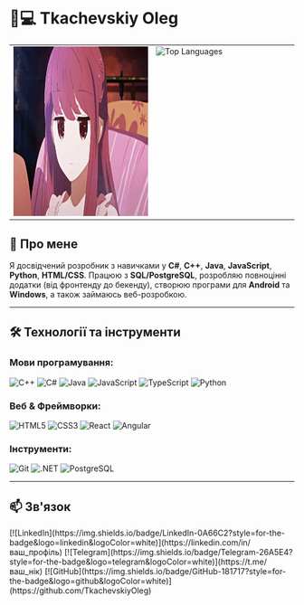 # 👨💻 Tkachevskiy Oleg

<table>
  <tr>
    <td width="50%" valign="top">
      <img src="https://github.com/TkachevskiyOleg/tkachevskiyoleg/blob/main/assets/2e1a15ac96cbe043468c4bfad79de5b4.gif" width="100%" height="300px" alt="Coding GIF" />
    </td>
    <td width="50%" valign="top">
      <img 
        src="https://github-readme-stats.vercel.app/api/top-langs/?username=TkachevskiyOleg&layout=compact&card_width=300&card_height=200&exclude=html,css,scss" 
        alt="Top Languages" 
        width="100%" 
        height="500px" 
      />
    </td>
  </tr>
</table>
      
## 🚀 Про мене  
Я досвідчений розробник з навичками у **C#**, **C++**, **Java**, **JavaScript**, **Python**, **HTML/CSS**. Працюю з **SQL/PostgreSQL**, розробляю повноцінні додатки (від фронтенду до бекенду), створюю програми для **Android** та **Windows**, а також займаюсь веб-розробкою.

---

## 🛠 Технології та інструменти

### **Мови програмування**:
<div align="left">
  <img src="https://img.shields.io/badge/C%2B%2B-00599C?style=for-the-badge&logo=c%2B%2B&logoColor=white" alt="C++"/>
  <img src="https://img.shields.io/badge/C%23-239120?style=for-the-badge&logo=c-sharp&logoColor=white" alt="C#"/>
  <img src="https://img.shields.io/badge/Java-ED8B00?style=for-the-badge&logo=openjdk&logoColor=white" alt="Java"/>
  <img src="https://img.shields.io/badge/JavaScript-F7DF1E?style=for-the-badge&logo=javascript&logoColor=black" alt="JavaScript"/>
  <img src="https://img.shields.io/badge/TypeScript-3178C6?style=for-the-badge&logo=typescript&logoColor=white" alt="TypeScript"/>
  <img src="https://img.shields.io/badge/Python-3776AB?style=for-the-badge&logo=python&logoColor=white" alt="Python"/>
</div>

### **Веб & Фреймворки**:
<div align="left">
  <img src="https://img.shields.io/badge/HTML5-E34F26?style=for-the-badge&logo=html5&logoColor=white" alt="HTML5"/>
  <img src="https://img.shields.io/badge/CSS3-1572B6?style=for-the-badge&logo=css3&logoColor=white" alt="CSS3"/>
  <img src="https://img.shields.io/badge/React-61DAFB?style=for-the-badge&logo=react&logoColor=black" alt="React"/>
  <img src="https://img.shields.io/badge/Angular-DD0031?style=for-the-badge&logo=angular&logoColor=white" alt="Angular"/>
</div>

### **Інструменти**:
<div align="left">
  <img src="https://img.shields.io/badge/Git-F05032?style=for-the-badge&logo=git&logoColor=white" alt="Git"/>
  <img src="https://img.shields.io/badge/.NET-512BD4?style=for-the-badge&logo=.net&logoColor=white" alt=".NET"/>
  <img src="https://img.shields.io/badge/PostgreSQL-4169E1?style=for-the-badge&logo=postgresql&logoColor=white" alt="PostgreSQL"/>
</div>

---

## 📫 Зв'язок
<div align="left">
  [![LinkedIn](https://img.shields.io/badge/LinkedIn-0A66C2?style=for-the-badge&logo=linkedin&logoColor=white)](https://linkedin.com/in/ваш_профіль)
  [![Telegram](https://img.shields.io/badge/Telegram-26A5E4?style=for-the-badge&logo=telegram&logoColor=white)](https://t.me/ваш_нік)
  [![GitHub](https://img.shields.io/badge/GitHub-181717?style=for-the-badge&logo=github&logoColor=white)](https://github.com/TkachevskiyOleg)
</div>